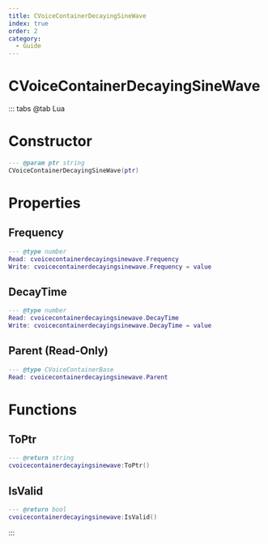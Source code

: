 ```yaml
---
title: CVoiceContainerDecayingSineWave
index: true
order: 2
category:
  - Guide
---
```


# CVoiceContainerDecayingSineWave

::: tabs
@tab Lua
# Constructor
```lua
--- @param ptr string
CVoiceContainerDecayingSineWave(ptr)
```
# Properties
## Frequency 
```lua
--- @type number
Read: cvoicecontainerdecayingsinewave.Frequency
Write: cvoicecontainerdecayingsinewave.Frequency = value
```
## DecayTime 
```lua
--- @type number
Read: cvoicecontainerdecayingsinewave.DecayTime
Write: cvoicecontainerdecayingsinewave.DecayTime = value
```
## Parent (Read-Only)
```lua
--- @type CVoiceContainerBase
Read: cvoicecontainerdecayingsinewave.Parent
```
# Functions
## ToPtr
```lua
--- @return string
cvoicecontainerdecayingsinewave:ToPtr()
```
## IsValid
```lua
--- @return bool
cvoicecontainerdecayingsinewave:IsValid()
```

:::